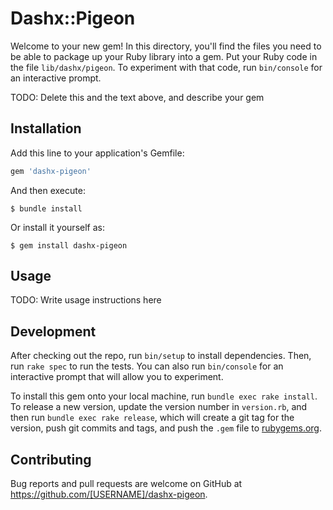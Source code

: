 # Dashx::Pigeon

Welcome to your new gem! In this directory, you'll find the files you need to be able to package up your Ruby library into a gem. Put your Ruby code in the file `lib/dashx/pigeon`. To experiment with that code, run `bin/console` for an interactive prompt.

TODO: Delete this and the text above, and describe your gem

## Installation

Add this line to your application's Gemfile:

```ruby
gem 'dashx-pigeon'
```

And then execute:

    $ bundle install

Or install it yourself as:

    $ gem install dashx-pigeon

## Usage

TODO: Write usage instructions here

## Development

After checking out the repo, run `bin/setup` to install dependencies. Then, run `rake spec` to run the tests. You can also run `bin/console` for an interactive prompt that will allow you to experiment.

To install this gem onto your local machine, run `bundle exec rake install`. To release a new version, update the version number in `version.rb`, and then run `bundle exec rake release`, which will create a git tag for the version, push git commits and tags, and push the `.gem` file to [rubygems.org](https://rubygems.org).

## Contributing

Bug reports and pull requests are welcome on GitHub at https://github.com/[USERNAME]/dashx-pigeon.

